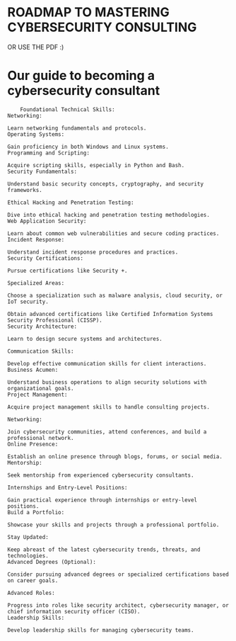 # ROADMAP TO MASTERING CYBERSECURITY CONSULTING



OR USE THE PDF :)



# Our  guide to becoming a cybersecurity consultant

        Foundational Technical Skills:
    Networking:

    Learn networking fundamentals and protocols.
    Operating Systems:

    Gain proficiency in both Windows and Linux systems.
    Programming and Scripting:

    Acquire scripting skills, especially in Python and Bash.
    Security Fundamentals:

    Understand basic security concepts, cryptography, and security frameworks.

    Ethical Hacking and Penetration Testing:

    Dive into ethical hacking and penetration testing methodologies.
    Web Application Security:

    Learn about common web vulnerabilities and secure coding practices.
    Incident Response:

    Understand incident response procedures and practices.
    Security Certifications:

    Pursue certifications like Security +.

    Specialized Areas:

    Choose a specialization such as malware analysis, cloud security, or IoT security.

    Obtain advanced certifications like Certified Information Systems Security Professional (CISSP).
    Security Architecture:

    Learn to design secure systems and architectures.

    Communication Skills:

    Develop effective communication skills for client interactions.
    Business Acumen:

    Understand business operations to align security solutions with organizational goals.
    Project Management:

    Acquire project management skills to handle consulting projects.

    Networking:

    Join cybersecurity communities, attend conferences, and build a professional network.
    Online Presence:

    Establish an online presence through blogs, forums, or social media.
    Mentorship:

    Seek mentorship from experienced cybersecurity consultants.

    Internships and Entry-Level Positions:

    Gain practical experience through internships or entry-level positions.
    Build a Portfolio:

    Showcase your skills and projects through a professional portfolio.

    Stay Updated:

    Keep abreast of the latest cybersecurity trends, threats, and technologies.
    Advanced Degrees (Optional):

    Consider pursuing advanced degrees or specialized certifications based on career goals.

    Advanced Roles:

    Progress into roles like security architect, cybersecurity manager, or chief information security officer (CISO).
    Leadership Skills:

    Develop leadership skills for managing cybersecurity teams.